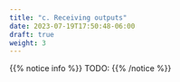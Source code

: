 ```yaml
---
title: "c. Receiving outputs"
date: 2023-07-19T17:50:48-06:00
draft: true
weight: 3
---
```


{{% notice info %}}
TODO: 
{{% /notice %}}
